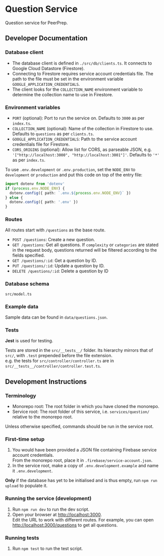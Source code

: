 # Question Service

Question service for PeerPrep.

## Developer Documentation

### Database client

- The database client is defined in `./src/db/clients.ts`. It connects to Google Cloud Datastore (Firestore).
- Connecting to Firestore requires service account credentials file. The path to the file must be set in the environment variable `GOOGLE_APPLICATION_CREDENTIALS`.
- The client looks for the `COLLECTION_NAME` environment variable to determine the collection name to use in Firestore.

### Environment variables

- `PORT` (optional): Port to run the service on. Defaults to `3000` as per `index.ts`.
- `COLLECTION_NAME` (optional): Name of the collection in Firestore to use. Defaults to `questions` as per `clients.ts`.
- `GOOGLE_APPLICATION_CREDENTIALS`: Path to the service account credentials file for Firestore.
- `CORS_ORIGINS` (optional): Allow list for CORS, as parseable JSON, e.g. `'["http://localhost:3000", "http://localhost:3001"]'`. Defaults to `'*'` as per `index.ts`.

To use `.env.development` or `.env.production`, set the `NODE_ENV` to `development` or `production` and put this code on top of the entry file:

```typescript
import dotenv from 'dotenv'
if (process.env.NODE_ENV) {
  dotenv.config({ path: `.env.${process.env.NODE_ENV}` })
} else {
  dotenv.config({ path: '.env' })
}
```

### Routes

All routes start with `/questions` as the base route.

- `POST /questions`: Create a new question.
- `GET /questions`: Get all questions. If `complexity` or `categories` are stated in the request body, questions returned will be filtered according to the fields specified.
- `GET /questions/:id`: Get a question by ID.
- `PUT /questions/:id`: Update a question by ID.
- `DELETE /questions/:id`: Delete a question by ID

### Database schema

`src/model.ts`

### Example data

Sample data can be found in `data/questions.json`.

### Tests

**Jest** is used for testing.

Tests are stored in the `src/__tests__/` folder. Its hierarchy mirrors that of `src/`, with `.test` prepended before the file extension.\
e.g. the tests for `src/controller/controller.ts` are in `src/__tests__/controller/controller.test.ts`.

## Development Instructions

### Terminology

- Monorepo root: The root folder in which you have cloned the monorepo.
- Service root: The root folder of this service, i.e. `services/question/` relative to the monorepo root.

Unless otherwise specified, commands should be run in the service root.

### First-time setup

1. You would have been provided a JSON file containing Firebase service account credentials.\
  From the monorepo root, place it in `.firebase/service-account.json`.
1. In the service root, make a copy of `.env.development.example` and name it `.env.development`.

**Only** if the database has yet to be initialised and is thus empty, run `npm run upload` to populate it.

### Running the service (development)

1. Run `npm run dev` to run the dev script.
1. Open your browser at <http://localhost:3000>.\
  Edit the URL to work with different routes. For example, you can open <http://localhost:3000/questions> to get all questions.

### Running tests

1. Run `npm test` to run the test script.
